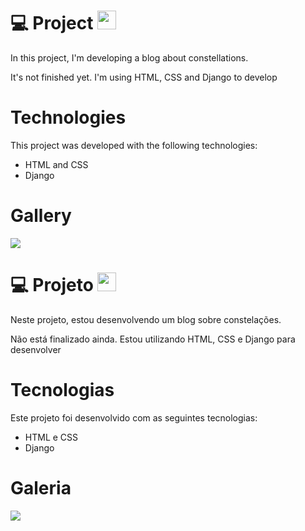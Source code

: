 # 💻 Project <img src="https://static.vecteezy.com/ti/vetor-gratis/t2/2641490-bandeira-oficial-dos-eua-gr%C3%A1tis-vetor.jpg" width=30>

In this project, I'm developing a blog about constellations.

It's not finished yet. I'm using HTML, CSS and Django to develop

# Technologies

This project was developed with the following technologies:

- HTML and CSS
- Django
<!-- - [Expo][expo] -->

# Gallery

<img src="img/Print completo.png">

##

# 💻 Projeto <img src="https://www.gov.br/mre/pt-br/embaixada-seul/arquivos/imagens/BRASIL.png" width=30>

Neste projeto, estou desenvolvendo um blog sobre constelações.

Não está finalizado ainda. Estou utilizando HTML, CSS e Django para desenvolver

# Tecnologias

Este projeto foi desenvolvido com as seguintes tecnologias:

- HTML e CSS
- Django
<!-- - [Expo][expo] -->

# Galeria

<img src="img/Print completo.png">
